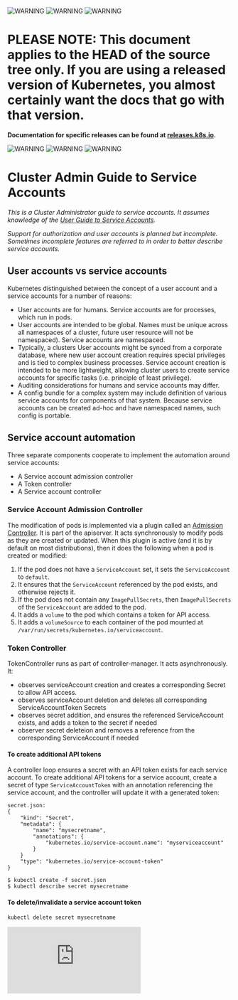 <!-- BEGIN MUNGE: UNVERSIONED_WARNING -->

<!-- BEGIN STRIP_FOR_RELEASE -->

![WARNING](http://kubernetes.io/img/warning.png)
![WARNING](http://kubernetes.io/img/warning.png)
![WARNING](http://kubernetes.io/img/warning.png)

<h1>PLEASE NOTE: This document applies to the HEAD of the source
tree only. If you are using a released version of Kubernetes, you almost
certainly want the docs that go with that version.</h1>

<strong>Documentation for specific releases can be found at
[releases.k8s.io](http://releases.k8s.io).</strong>

![WARNING](http://kubernetes.io/img/warning.png)
![WARNING](http://kubernetes.io/img/warning.png)
![WARNING](http://kubernetes.io/img/warning.png)

<!-- END STRIP_FOR_RELEASE -->

<!-- END MUNGE: UNVERSIONED_WARNING -->
# Cluster Admin Guide to Service Accounts

*This is a Cluster Administrator guide to service accounts.  It assumes knowledge of
the [User Guide to Service Accounts](../service-accounts.md).*

*Support for authorization and user accounts is planned but incomplete.  Sometimes
incomplete features are referred to in order to better describe service accounts.*

## User accounts vs service accounts

Kubernetes distinguished between the concept of a user account and a service accounts
for a number of reasons:
  - User accounts are for humans.  Service accounts are for processes, which
    run in pods.
  - User accounts are intended to be global. Names must be unique across all
    namespaces of a cluster, future user resource will not be namespaced).
    Service accounts are namespaced.
  - Typically, a clusters User accounts might be synced from a corporate
    database, where new user account creation requires special privileges and
    is tied to complex business  processes.  Service account creation is intended
    to be more lightweight, allowing cluster users to create service accounts for
    specific tasks (i.e. principle of least privilege).
  - Auditing considerations for humans and service accounts may differ.
  - A config bundle for a complex system may include definition of various service
    accounts for components of that system.  Because service accounts can be created
    ad-hoc and have namespaced names, such config is portable. 

##  Service account automation

Three separate components cooperate to implement the automation around service accounts:
  - A Service account admission controller
  - A Token controller
  - A Service account controller

### Service Account Admission Controller

The modification of pods is implemented via a plugin
called an [Admission Controller](admission-controllers.md). It is part of the apiserver.
It acts synchronously to modify pods as they are created or updated. When this plugin is active
(and it is by default on most distributions), then it does the following when a pod is created or modified:
  1. If the pod does not have a `ServiceAccount` set, it sets the `ServiceAccount` to `default`.
  2. It ensures that the `ServiceAccount` referenced by the pod exists, and otherwise rejects it.
  4. If the pod does not contain any `ImagePullSecrets`, then `ImagePullSecrets` of the
`ServiceAccount` are added to the pod.
  5. It adds a `volume` to the pod which contains a token for API access.
  6. It adds a `volumeSource` to each container of the pod mounted at `/var/run/secrets/kubernetes.io/serviceaccount`.

### Token Controller
TokenController runs as part of controller-manager. It acts asynchronously. It:
- observes serviceAccount creation and creates a corresponding Secret to allow API access.
- observes serviceAccount deletion and deletes all corresponding ServiceAccountToken Secrets
- observes secret addition, and ensures the referenced ServiceAccount exists, and adds a token to the secret if needed
- observer secret deleteion and removes a reference from the corresponding ServiceAccount if needed

#### To create additional API tokens

A controller loop ensures a secret with an API token exists for each service
account. To create additional API tokens for a service account, create a secret
of type `ServiceAccountToken` with an annotation referencing the service
account, and the controller will update it with a generated token:

```
secret.json:
{
	"kind": "Secret",
	"metadata": {
		"name": "mysecretname",
		"annotations": {
			"kubernetes.io/service-account.name": "myserviceaccount"
		}
	}
	"type": "kubernetes.io/service-account-token"
}

$ kubectl create -f secret.json
$ kubectl describe secret mysecretname
```

#### To delete/invalidate a service account token
```
kubectl delete secret mysecretname
```


<!-- BEGIN MUNGE: GENERATED_ANALYTICS -->
[![Analytics](https://kubernetes-site.appspot.com/UA-36037335-10/GitHub/docs/admin/service-accounts-admin.md?pixel)]()
<!-- END MUNGE: GENERATED_ANALYTICS -->
